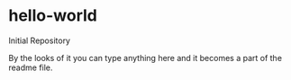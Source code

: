 # hello-world
Initial Repository

By the looks of it you can type anything here and it becomes a part of the readme file.
